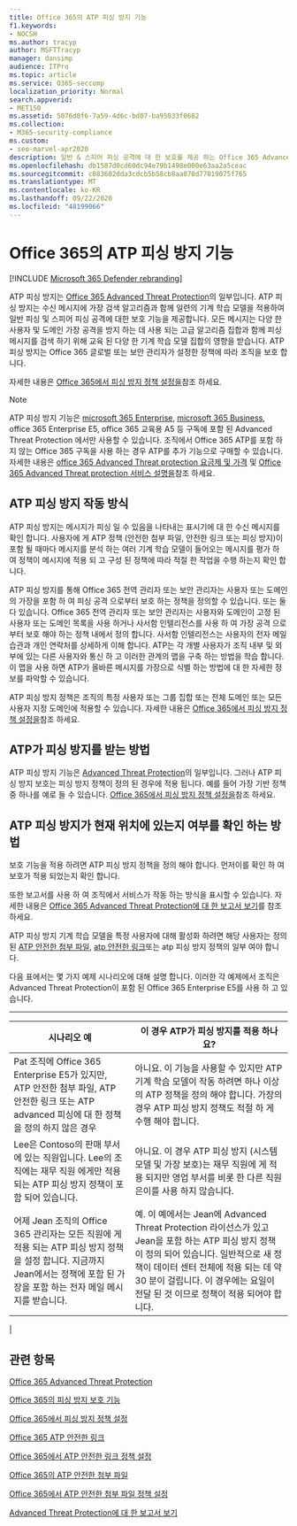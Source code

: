 ```yaml
---
title: Office 365의 ATP 피싱 방지 기능
f1.keywords:
- NOCSH
ms.author: tracyp
author: MSFTTracyp
manager: dansimp
audience: ITPro
ms.topic: article
ms.service: O365-seccomp
localization_priority: Normal
search.appverid:
- MET150
ms.assetid: 5076d0f6-7a59-4d6c-bd07-ba95033f0682
ms.collection:
- M365-security-compliance
ms.custom:
- seo-marvel-apr2020
description: 일반 & 스피어 피싱 공격에 대 한 보호를 제공 하는 Office 365 Advanced Threat Protection의 일부인 피싱 방지 기능에 대해 알아봅니다.
ms.openlocfilehash: db1587d0cd60dc94e79b1498e000e63aa2a5ceac
ms.sourcegitcommit: c083602dda3cdcb5b58cb8aa070d77019075f765
ms.translationtype: MT
ms.contentlocale: ko-KR
ms.lasthandoff: 09/22/2020
ms.locfileid: "48199066"
---
```

# <a name="atp-anti-phishing-capabilities-in-office-365"></a>Office 365의 ATP 피싱 방지 기능

[!INCLUDE [Microsoft 365 Defender rebranding](../includes/microsoft-defender-for-office.md)]


ATP 피싱 방지는 [Office 365 Advanced Threat Protection](office-365-atp.md)의 일부입니다. ATP 피싱 방지는 수신 메시지에 가장 검색 알고리즘과 함께 일련의 기계 학습 모델을 적용하여 일반 피싱 및 스피어 피싱 공격에 대한 보호 기능을 제공합니다. 모든 메시지는 다양 한 사용자 및 도메인 가장 공격을 방지 하는 데 사용 되는 고급 알고리즘 집합과 함께 피싱 메시지를 검색 하기 위해 교육 된 다양 한 기계 학습 모델 집합의 영향을 받습니다. ATP 피싱 방지는 Office 365 글로벌 또는 보안 관리자가 설정한 정책에 따라 조직을 보호 합니다.
  
자세한 내용은 [Office 365에서 피싱 방지 정책 설정을](set-up-anti-phishing-policies.md)참조 하세요.
  
> [!NOTE]
> ATP 피싱 방지 기능은 [microsoft 365 Enterprise](https://www.microsoft.com/microsoft-365/enterprise/home), [microsoft 365 Business](https://www.microsoft.com/microsoft-365/business), office 365 Enterprise E5, office 365 교육용 A5 등 구독에 포함 된 Advanced Threat Protection 에서만 사용할 수 있습니다. 조직에서 Office 365 ATP를 포함 하지 않는 Office 365 구독을 사용 하는 경우 ATP를 추가 기능으로 구매할 수 있습니다. 자세한 내용은 [office 365 Advanced Threat protection 요금제 및 가격](https://products.office.com/exchange/advance-threat-protection) 및 [Office 365 Advanced Threat protection 서비스 설명을](https://docs.microsoft.com/office365/servicedescriptions/office-365-advanced-threat-protection-service-description)참조 하세요.

## <a name="how-atp-anti-phishing-works"></a>ATP 피싱 방지 작동 방식

ATP 피싱 방지는 메시지가 피싱 일 수 있음을 나타내는 표시기에 대 한 수신 메시지를 확인 합니다. 사용자에 게 ATP 정책 (안전한 첨부 파일, 안전한 링크 또는 피싱 방지)이 포함 될 때마다 메시지를 분석 하는 여러 기계 학습 모델이 들어오는 메시지를 평가 하 여 정책이 메시지에 적용 되 고 구성 된 정책에 따라 적절 한 작업을 수행 하는지 확인 합니다.
  
ATP 피싱 방지를 통해 Office 365 전역 관리자 또는 보안 관리자는 사용자 또는 도메인의 가장을 포함 하 여 피싱 공격 으로부터 보호 하는 정책을 정의할 수 있습니다. 또는 둘 다 있습니다. Office 365 전역 관리자 또는 보안 관리자는 사용자와 도메인이 고정 된 사용자 또는 도메인 목록을 사용 하거나 사서함 인텔리전스를 사용 하 여 가장 공격 으로부터 보호 해야 하는 정책 내에서 정의 합니다. 사서함 인텔리전스는 사용자의 전자 메일 습관과 개인 연락처를 상세하게 이해 합니다. ATP는 각 개별 사용자가 조직 내부 및 외부에 있는 다른 사용자와 통신 하 고 이러한 관계의 맵을 구축 하는 방법을 학습 합니다. 이 맵을 사용 하면 ATP가 올바른 메시지를 가장으로 식별 하는 방법에 대 한 자세한 정보를 파악할 수 있습니다.
  
ATP 피싱 방지 정책은 조직의 특정 사용자 또는 그룹 집합 또는 전체 도메인 또는 모든 사용자 지정 도메인에 적용할 수 있습니다. 자세한 내용은 [Office 365에서 피싱 방지 정책 설정을](set-up-anti-phishing-policies.md)참조 하세요.
  
## <a name="how-to-get-atp-anti-phishing"></a>ATP가 피싱 방지를 받는 방법

ATP 피싱 방지 기능은 [Advanced Threat Protection](office-365-atp.md)의 일부입니다. 그러나 ATP 피싱 방지 보호는 피싱 방지 정책이 정의 된 경우에 적용 됩니다. 예를 들어 가장 기반 정책 중 하나를 예로 들 수 있습니다. [Office 365에서 피싱 방지 정책 설정을](set-up-anti-phishing-policies.md)참조 하세요.
  
## <a name="how-to-know-if-atp-anti-phishing-is-in-place"></a>ATP 피싱 방지가 현재 위치에 있는지 여부를 확인 하는 방법

보호 기능을 적용 하려면 ATP 피싱 방지 정책을 정의 해야 합니다. 먼저이를 확인 하 여 보호가 적용 되었는지 확인 합니다.

또한 보고서를 사용 하 여 조직에서 서비스가 작동 하는 방식을 표시할 수 있습니다. 자세한 내용은 [Office 365 Advanced Threat Protection에 대 한 보고서 보기](view-reports-for-atp.md)를 참조 하세요.

ATP 피싱 방지 기계 학습 모델을 특정 사용자에 대해 활성화 하려면 해당 사용자는 정의 된 [ATP 안전한 첨부 파일](atp-safe-attachments.md), [atp 안전한 링크](atp-safe-links.md)또는 atp 피싱 방지 정책의 일부 여야 합니다. 

다음 표에서는 몇 가지 예제 시나리오에 대해 설명 합니다. 이러한 각 예제에서 조직은 Advanced Threat Protection이 포함 된 Office 365 Enterprise E5를 사용 하 고 있습니다.

****

|시나리오 예|이 경우 ATP가 피싱 방지를 적용 하나요?|
|---|---|
|Pat 조직에 Office 365 Enterprise E5가 있지만, ATP 안전한 첨부 파일, ATP 안전한 링크 또는 ATP advanced 피싱에 대 한 정책을 정의 하지 않은 경우|아니요. 이 기능을 사용할 수 있지만 ATP 기계 학습 모델이 작동 하려면 하나 이상의 ATP 정책을 정의 해야 합니다. 가장의 경우 ATP 피싱 방지 정책도 적절 하 게 수행 해야 합니다.|
|Lee은 Contoso의 판매 부서에 있는 직원입니다. Lee의 조직에는 재무 직원 에게만 적용 되는 ATP 피싱 방지 정책이 포함 되어 있습니다.|아니요. 이 경우 ATP 피싱 방지 (시스템 모델 및 가장 보호)는 재무 직원에 게 적용 되지만 영업 부서를 비롯 한 다른 직원은이를 사용 하지 않습니다.|
|어제 Jean 조직의 Office 365 관리자는 모든 직원에 게 적용 되는 ATP 피싱 방지 정책을 설정 합니다. 지금까지 Jean에서는 정책에 포함 된 가장을 포함 하는 전자 메일 메시지를 받습니다.|예. 이 예에서는 Jean에 Advanced Threat Protection 라이선스가 있고 Jean을 포함 하는 ATP 피싱 방지 정책이 정의 되어 있습니다. 일반적으로 새 정책이 데이터 센터 전체에 적용 되는 데 약 30 분이 걸립니다. 이 경우에는 요일이 전달 된 것 이므로 정책이 적용 되어야 합니다.|
|

## <a name="related-topics"></a>관련 항목

[Office 365 Advanced Threat Protection](office-365-atp.md)
  
[Office 365의 피싱 방지 보호 기능](anti-phishing-protection.md)
  
[Office 365에서 피싱 방지 정책 설정](set-up-anti-phishing-policies.md)
  
[Office 365 ATP 안전한 링크](atp-safe-links.md)
  
[Office 365에서 ATP 안전한 링크 정책 설정](set-up-atp-safe-links-policies.md)
  
[Office 365의 ATP 안전한 첨부 파일](atp-safe-attachments.md)
  
[Office 365에서 ATP 안전한 첨부 파일 정책 설정](set-up-atp-safe-attachments-policies.md)
  
[Advanced Threat Protection에 대 한 보고서 보기](view-reports-for-atp.md)
